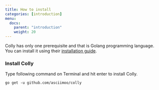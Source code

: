 ```yaml
---
title: How to install
categories: [introduction]
menu:
  docs:
    parent: "introduction"
    weight: 20
---
```


Colly has only one prerequisite and that is Golang programming language. You can install it using their [installation guide](https://golang.org/doc/install).

### Install Colly

Type following command on Terminal and hit enter to install Colly.


```shell
go get -u github.com/asciimoo/colly
```
